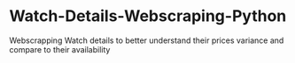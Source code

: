 # Watch-Details-Webscraping-Python
Webscrapping Watch details to better understand their prices variance and compare to their availability
